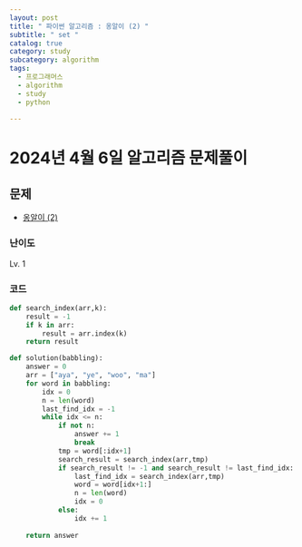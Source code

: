 ```yaml
---
layout: post
title: " 파이썬 알고리즘 : 옹알이 (2) "
subtitle: " set "
catalog: true
category: study
subcategory: algorithm
tags:
  - 프로그래머스
  - algorithm
  - study
  - python

---
```


# 2024년 4월 6일 알고리즘 문제풀이

## 문제
- [옹알이 (2)](https://school.programmers.co.kr/learn/courses/30/lessons/133499)

### 난이도

Lv. 1

### 코드

```python
def search_index(arr,k):
    result = -1
    if k in arr:
        result = arr.index(k)
    return result

def solution(babbling):
    answer = 0
    arr = ["aya", "ye", "woo", "ma"]
    for word in babbling:
        idx = 0
        n = len(word)
        last_find_idx = -1
        while idx <= n:
            if not n:
                answer += 1
                break
            tmp = word[:idx+1]
            search_result = search_index(arr,tmp)
            if search_result != -1 and search_result != last_find_idx:
                last_find_idx = search_index(arr,tmp)
                word = word[idx+1:]
                n = len(word)
                idx = 0
            else:
                idx += 1
                
    return answer
```
